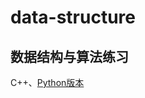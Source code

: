 # data-structure

## 数据结构与算法练习

C++、[Python版本](https://github.com/ljyslyc/data-structure/tree/master/PythonEdition)

